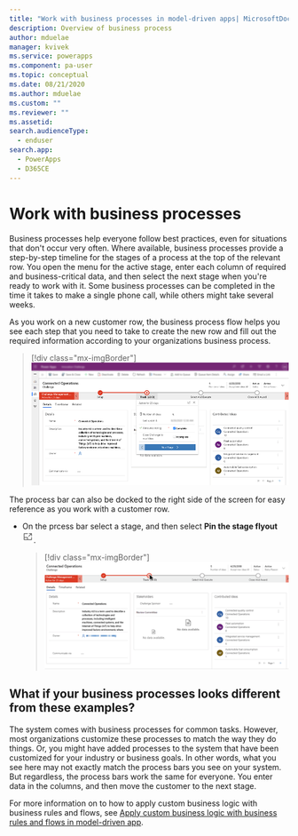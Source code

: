 ```yaml
---
title: "Work with business processes in model-driven apps| MicrosoftDocs"
description: Overview of business process 
author: mduelae
manager: kvivek
ms.service: powerapps
ms.component: pa-user
ms.topic: conceptual
ms.date: 08/21/2020
ms.author: mduelae
ms.custom: ""
ms.reviewer: ""
ms.assetid: 
search.audienceType: 
  - enduser
search.app: 
  - PowerApps
  - D365CE
---
```

# Work with business processes

Business processes help everyone follow best practices, even for situations that don't occur very often. Where available, business processes provide a step-by-step timeline for the stages of a process at the top of the relevant row. You open the menu for the active stage, enter each column of required and business-critical data, and then select the next stage when you're ready to work with it. Some business processes can be completed in the time it takes to make a single phone call, while others might take several weeks.


As you work on a new customer row, the business process flow helps you see each step that you need to take to create the new row and fill out the required information according to your organizations business process. 


  > [!div class="mx-imgBorder"]
  > ![Business process bar](media/business-process.png "The business process bar")



The process bar can also be docked to the right side of the screen for easy reference as you work with a customer row. 

- On the prcess bar select a stage, and then select **Pin the stage flyout** ![Pin business stage flyout"](media/bp_stage_flyout.png "Pin business process stage flyout"). 

  > [!div class="mx-imgBorder"]
  > ![Business process](media/bpdock.gif "Business process")
 
  
 
## What if your business processes looks different from these examples?  

The system comes with business processes for common tasks. However, most organizations customize these processes to match the way they do things. Or, you might have added processes to the system that have been customized for your industry or business goals. In other words, what you see here may not exactly match the process bars you see on your system. But regardless, the process bars work the same for everyone. You enter data in the columns, and then move the customer to the next stage.


For more information on to how to apply custom business logic with business rules and flows, see [Apply custom business logic with business rules and flows in model-driven app](https://docs.microsoft.com/powerapps/maker/model-driven-apps/guide-staff-through-common-tasks-processes).
